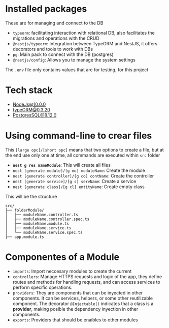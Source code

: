 # Installed packages
These are for managing and connect to the DB
- `typeorm`: facilitating interaction with relational DB, also facilitates the migrations and operations with the CRUD
- `@nestjs/typeorm`: Integration between TypeORM and NestJS, it offers decorators and tools to work with DBs
- `pg`: Main pack to connect with the DB (postgres)
- `@nestjs/config`: Allows you to manage the system settings

The `.env` file only contains values that are for testing, for this project

# Tech stack
- NodeJs@10.0.0
- typeORM@0.3.20
- PostgresSQL@8.12.0

# Using command-line to crear files
This `[large opc]/[short opc]` means that two options to create a file, but at the end use only one at time,
all commands are executed within `src` folder
 - **`nest g res nameModule`**: This will create all files
 - `nest [generate module]/[g mo] moduleName`: Create the module
 - `nest [generate controller]/[g co] contName`: Create the controller
 - `nest [generate service]/[g s] servName`: Create a service
 - `nest [generate class]/[g cl] entityName`: Create empty class 

 This will be the structure
 ```
 src/
├── folderModule/
│   ├── moduleName.controller.ts
│   ├── moduleName.controller.spec.ts
│   ├── moduleName.module.ts
│   ├── moduleName.service.ts
│   └── moduleName.service.spec.ts
├── app.module.ts

 ```

 # Componentes of a Module

- `imports`: Import neccesary modules to create the current
- `controllers`: Manage HTTPS requests and logic of the app, they define routes and methods for handling requests, and can access services to perform specific operations.
- `providers`: They are components that can be inyected in other components. It can be services, helpers, or some other reutilizable component. The decorator `@Injectable()` indicates that a class is a **provider**, making posible the dependency inyection in other components.
- `exports`: Providers that should be enaibles to other modules